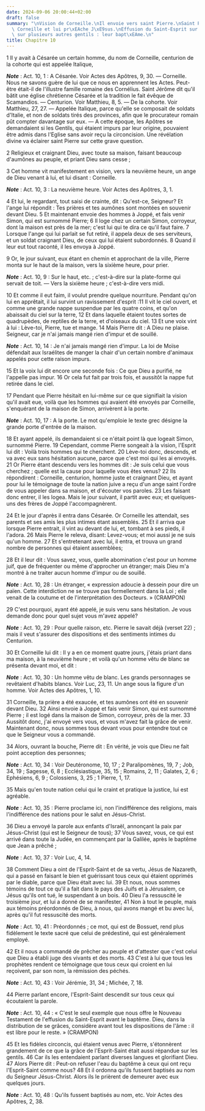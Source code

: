 ```yaml
---
date: 2024-09-06 20:00:44+02:00
draft: false
summary: "\nVision de Corneille.\nIl envoie vers saint Pierre.\nSaint Pierre va trouver\
  \ Corneille et lui pr\xEAche J\xE9sus.\nEffusion du Saint-Esprit sur Corneille et\
  \ sur plusieurs autres gentils : leur bapt\xEAme.\n"
title: Chapitre 10
---
```





1 Il y avait à Césarée un certain homme, du nom de Corneille, centurion de la cohorte qui est appelée Italique,

***Note*** :  Act. 10, 1 : A Césarée. Voir Actes des Apôtres, 9, 30. ― Corneille. Nous ne savons guère de lui que ce nous en apprennent les Actes. Peut-être était-il de l'illustre famille romaine des Cornélius. Saint Jérôme dit qu'il bâtit une église chrétienne Césarée et la tradition le fait évêque de Scamandios. ― Centurion. Voir Matthieu, 8, 5. ― De la cohorte. Voir Matthieu, 27, 27. ― Appelée Italique, parce qu'elle se composait de soldats d'Italie, et non de soldats tirés des provinces, afin que le procurateur romain pût compter davantage sur eux. ― A cette époque, les Apôtres se demandaient si les Gentils, qui étaient impurs par leur origine, pouvaient être admis dans l'Eglise sans avoir reçu la circoncision. Une révélation divine va éclairer saint Pierre sur cette grave question.

2 Religieux et craignant Dieu, avec toute sa maison, faisant beaucoup d'aumônes au peuple, et priant Dieu sans cesse ;


3 Cet homme vit manifestement en vision, vers la neuvième heure, un ange de Dieu venant à lui, et lui disant : Corneille.

***Note*** :  Act. 10, 3 : La neuvième heure. Voir Actes des Apôtres, 3, 1.

4 Et lui, le regardant, tout saisi de crainte, dit : Qu'est-ce, Seigneur? Et l'ange lui répondit : Tes prières et tes aumônes sont montées en souvenir devant Dieu. 5 Et maintenant envoie des hommes à Joppé, et fais venir Simon, qui est surnommé Pierre; 6 Il loge chez un certain Simon, corroyeur, dont la maison est près de la mer; c'est lui qui te dira ce qu'il faut faire. 7 Lorsque l'ange qui lui parlait se fut retiré, il appela deux de ses serviteurs, et un soldat craignant Dieu, de ceux qui lui étaient subordonnés. 8 Quand il leur eut tout raconté, il les envoya à Joppé.


9 Or, le jour suivant, eux étant en chemin et approchant de la ville, Pierre monta sur le haut de la maison, vers la sixième heure, pour prier.

***Note*** :  Act. 10, 9 : Sur le haut, etc. ; c'est-à-dire sur la plate-forme qui servait de toit. ― Vers la sixième heure ; c'est-à-dire vers midi.

10 Et comme il eut faim, il voulut prendre quelque nourriture. Pendant qu'on lui en apprêtait, il lui survint un ravissement d'esprit :11 Il vit le ciel ouvert, et comme une grande nappe suspendue par les quatre coins, et qu'on abaissait du ciel sur la terre, 12 Et dans laquelle étaient toutes sortes de quadrupèdes, de reptiles de la terre, et d'oiseaux du ciel. 13 Et une voix vint à lui : Lève-toi, Pierre, tue et mange. 14 Mais Pierre dit : A Dieu ne plaise. Seigneur, car je n'ai jamais mangé rien d'impur et de souillé.

***Note*** :  Act. 10, 14 : Je n'ai jamais mangé rien d'impur. La loi de Moïse défendait aux Israélites de manger la chair d'un certain nombre d'animaux appelés pour cette raison impurs.

15 Et la voix lui dit encore une seconde fois : Ce que Dieu a purifié, ne l'appelle pas impur. 16 Or cela fut fait par trois fois, et aussitôt la nappe fut retirée dans le ciel.


17 Pendant que Pierre hésitait en lui-même sur ce que signifiait la vision qu'il avait eue, voilà que les hommes qui avaient été envoyés par Corneille, s'enquérant de la maison de Simon, arrivèrent à la porte.

***Note*** :  Act. 10, 17 : A la porte. Le mot qu'emploie le texte grec désigne la grande porte d'entrée de la maison.

18 Et ayant appelé, ils demandaient si ce n'était point là que logeait Simon, surnommé Pierre. 19 Cependant, comme Pierre songeait à la vision, l'Esprit lui dit : Voilà trois hommes qui te cherchent. 20 Lève-toi donc, descends, et va avec eux sans hésitation aucune, parce que c'est moi qui les ai envoyés. 21 Or Pierre étant descendu vers les hommes dit : Je suis celui que vous cherchez ; quelle est la cause pour laquelle vous êtes venus? 22 Ils répondirent : Corneille, centurion, homme juste et craignant Dieu, et ayant pour lui le témoignage de toute la nation juive a reçu d'un ange saint l'ordre de vous appeler dans sa maison, et d'écouter vos paroles. 23 Les faisant donc entrer, il les logea. Mais le jour suivant, il partit avec eux; et quelques-uns des frères de Joppé l'accompagnèrent.


24 Et le jour d'après il entra dans Césarée. Or Corneille les attendait, ses parents et ses amis les plus intimes étant assemblés. 25 Et il arriva que lorsque Pierre entrait, il vint au devant de lui, et, tombant à ses pieds, il l'adora. 26 Mais Pierre le releva, disant: Levez-vous; et moi aussi je ne suis qu'un homme. 27 Et s'entretenant avec lui, il entra, et trouva un grand nombre de personnes qui étaient assemblées;


28 Et il leur dit : Vous savez, vous, quelle abomination c'est pour un homme juif, que de fréquenter ou même d'approcher un étranger; mais Dieu m'a montré à ne traiter aucun homme d'impur ou de souillé.

***Note*** :  Act. 10, 28 : Un étranger, « expression adoucie à dessein pour dire un païen. Cette interdiction ne se trouve pas formellement dans la Loi ; elle venait de la coutume et de l'interprétation des Docteurs. » (CRAMPON)

29 C'est pourquoi, ayant été appelé, je suis venu sans hésitation. Je vous demande donc pour quel sujet vous m'avez appelé?

***Note*** :  Act. 10, 29 : Pour quelle raison, etc. Pierre le savait déjà (verset 22) ; mais il veut s'assurer des dispositions et des sentiments intimes du Centurion.


30 Et Corneille lui dit : Il y a en ce moment quatre jours, j'étais priant dans ma maison, à la neuvième heure ; et voilà qu'un homme vêtu de blanc se présenta devant moi, et dit :

***Note*** :  Act. 10, 30 : Un homme vêtu de blanc. Les grands personnages se revêtaient d'habits blancs. Voir Luc, 23, 11. Un ange sous la figure d'un homme. Voir Actes des Apôtres, 1, 10.


31 Corneille, ta prière a été exaucée, et tes aumônes ont été en souvenir devant Dieu. 32 Ainsi envoie à Joppé et fais venir Simon, qui est surnommé Pierre ; il est logé dans la maison de Simon, corroyeur, près de la mer. 33 Aussitôt donc, j'ai envoyé vers vous, et vous m'avez fait la grâce de venir. Maintenant donc, nous sommes tous devant vous pour entendre tout ce que le Seigneur vous a commandé.


34 Alors, ouvrant la bouche, Pierre dit : En vérité, je vois que Dieu ne fait point acception des personnes;

***Note*** :  Act. 10, 34 : Voir Deutéronome, 10, 17 ; 2 Paralipomènes, 19, 7 ; Job, 34, 19 ; Sagesse, 6, 8 ; Ecclésiastique, 35, 15 ; Romains, 2, 11 ; Galates, 2, 6 ; Ephésiens, 6, 9 ; Colossiens, 3, 25 ; 1 Pierre, 1, 17.

35 Mais qu'en toute nation celui qui le craint et pratique la justice, lui est agréable.

***Note*** :  Act. 10, 35 : Pierre proclame ici, non l'indifférence des religions, mais l'indifférence des nations pour le salut en Jésus-Christ.

36 Dieu a envoyé la parole aux enfants d'Israël, annonçant la paix par Jésus-Christ (qui est le Seigneur de tous); 37 Vous savez, vous, ce qui est arrivé dans toute la Judée, en commençant par la Galilée, après le baptême que Jean a prêché ;

***Note*** :  Act. 10, 37 : Voir Luc, 4, 14.

38 Comment Dieu a oint de l'Esprit-Saint et de sa vertu, Jésus de Nazareth, qui a passé en faisant le bien et guérissant tous ceux qui étaient opprimés par le diable, parce que Dieu était avec lui. 39 Et nous, nous sommes témoins de tout ce qu'il a fait dans le pays des Juifs et à Jérusalem, ce Jésus qu'ils ont tué, le suspendant à un bois. 40 Dieu l'a ressuscité le troisième jour, et lui a donné de se manifester, 41 Non à tout le peuple, mais aux témoins préordonnés de Dieu, à nous, qui avons mangé et bu avec lui, après qu'il fut ressuscité des morts.

***Note*** :  Act. 10, 41 : Préordonnés ; ce mot, qui est de Bossuet, rend plus fidèlement le texte sacré que celui de prédestiné, qui est généralement employé.

42 Et il nous a commandé de prêcher au peuple et d'attester que c'est celui que Dieu a établi juge des vivants et des morts. 43 C'est à lui que tous les prophètes rendent ce témoignage que tous ceux qui croient en lui reçoivent, par son nom, la rémission des péchés.

***Note*** :  Act. 10, 43 : Voir Jérémie, 31, 34 ; Michée, 7, 18.


44 Pierre parlant encore, l'Esprit-Saint descendit sur tous ceux qui écoutaient la parole.

***Note*** :  Act. 10, 44 : « C'est le seul exemple que nous offre le Nouveau Testament de l'effusion du Saint-Esprit avant le baptême. Dieu, dans la distribution de se grâces, considère avant tout les dispositions de l'âme : il est libre pour le reste. » (CRAMPON)

45 Et les fidèles circoncis, qui étaient venus avec Pierre, s'étonnèrent grandement de ce que la grâce de l'Esprit-Saint était aussi répandue sur les gentils. 46 Car ils les entendaient parlant diverses langues et glorifiant Dieu. 47 Alors Pierre dit : Peut-on refuser l'eau du baptême à ceux qui ont reçu l'Esprit-Saint comme nous? 48 Et il ordonna qu'ils fussent baptisés au nom du Seigneur Jésus-Christ. Alors ils le prièrent de demeurer avec eux quelques jours.

***Note*** :  Act. 10, 48 : Qu'ils fussent baptisés au nom, etc. Voir Actes des Apôtres, 2, 38.

